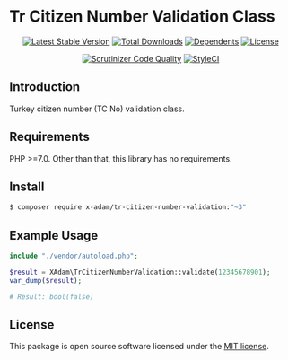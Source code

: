 # Tr Citizen Number Validation Class

<p align="center">
<a href="https://packagist.org/packages/X-Adam/tr-citizen-number-validation" rel="nofollow"><img src="https://img.shields.io/packagist/v/X-Adam/tr-citizen-number-validation" alt="Latest Stable Version"></a>
<a href="https://packagist.org/packages/X-Adam/tr-citizen-number-validation" rel="nofollow"><img src="https://img.shields.io/packagist/dt/X-Adam/tr-citizen-number-validation" alt="Total Downloads"></a>
<a href="https://packagist.org/packages/X-Adam/tr-citizen-number-validation" rel="nofollow"><img src="https://poser.pugx.org/X-Adam/tr-citizen-number-validation/dependents.svg" alt="Dependents"></a>
<a href="https://packagist.org/packages/X-Adam/tr-citizen-number-validation" rel="nofollow"><img src="https://img.shields.io/packagist/l/X-Adam/tr-citizen-number-validation" alt="License"></a>
</p>

<p align="center">
<a href="https://scrutinizer-ci.com/g/X-Adam/tr-citizen-number-validation/build-status/master" rel="nofollow"><img src="https://scrutinizer-ci.com/g/X-Adam/tr-citizen-number-validation/badges/quality-score.png?b=master" title="Scrutinizer Code Quality"></a>
<a href="https://styleci.io/repos/321765771" rel="nofollow"><img src="https://styleci.io/repos/321765771/shield?branch=master" alt="StyleCI"></a>
</p>

## Introduction

Turkey citizen number (TC No) validation class.

## Requirements

PHP >=7.0. Other than that, this library has no requirements.

## Install

```bash
$ composer require x-adam/tr-citizen-number-validation:"~3"
```

## Example Usage

```php
include "./vendor/autoload.php";

$result = XAdam\TrCitizenNumberValidation::validate(12345678901);
var_dump($result);

# Result: bool(false)
```

## License

This package is open source software licensed under the [MIT license](https://opensource.org/licenses/MIT).

